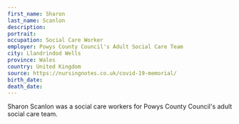 ```yaml
---
first_name: Sharon
last_name: Scanlon
description: 
portrait: 
occupation: Social Care Worker
employer: Powys County Council's Adult Social Care Team
city: Llandrindod Wells
province: Wales
country: United Kingdom
source: https://nursingnotes.co.uk/covid-19-memorial/
birth_date: 
death_date: 
---
```


Sharon Scanlon was a social care workers for Powys County Council's adult social care team.